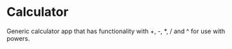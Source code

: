 # Calculator

Generic calculator app that has functionality with +, -, *, / and ^ for use with powers.

